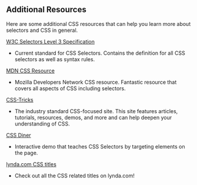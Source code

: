 ## Additional Resources

Here are some additional CSS resources that can help you learn more about selectors and CSS in general.

[W3C Selectors Level 3 Specification](https://www.w3.org/TR/selectors-3/)
- Current standard for CSS Selectors. Contains the definition for all CSS selectors as well as syntax rules.

[MDN CSS Resource](https://developer.mozilla.org/en-US/docs/Web/CSS)
- Mozilla Developers Network CSS resource. Fantastic resource that covers all aspects of CSS including selectors.

[CSS-Tricks](https://css-tricks.com/)
- The industry standard CSS-focused site. This site features articles, tutorials, resources, demos, and more and can help deepen your understanding of CSS.

[CSS Diner](https://flukeout.github.io/)
- Interactive demo that teaches CSS Selectors by targeting elements on the page.

[lynda.com CSS titles](https://www.linkedin.com/learning/topics/css-2?trk=lynda_redirect_learning)
- Check out all the CSS related titles on lynda.com!
